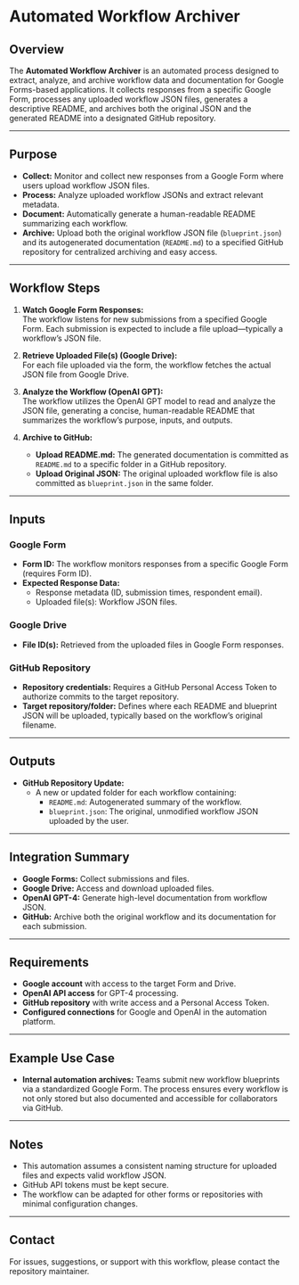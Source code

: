 # Automated Workflow Archiver

## Overview

The **Automated Workflow Archiver** is an automated process designed to extract, analyze, and archive workflow data and documentation for Google Forms-based applications. It collects responses from a specific Google Form, processes any uploaded workflow JSON files, generates a descriptive README, and archives both the original JSON and the generated README into a designated GitHub repository.

---

## Purpose

- **Collect:** Monitor and collect new responses from a Google Form where users upload workflow JSON files.
- **Process:** Analyze uploaded workflow JSONs and extract relevant metadata.
- **Document:** Automatically generate a human-readable README summarizing each workflow.
- **Archive:** Upload both the original workflow JSON file (`blueprint.json`) and its autogenerated documentation (`README.md`) to a specified GitHub repository for centralized archiving and easy access.

---

## Workflow Steps

1. **Watch Google Form Responses:**  
   The workflow listens for new submissions from a specified Google Form. Each submission is expected to include a file upload—typically a workflow’s JSON file.

2. **Retrieve Uploaded File(s) (Google Drive):**  
   For each file uploaded via the form, the workflow fetches the actual JSON file from Google Drive.

3. **Analyze the Workflow (OpenAI GPT):**  
   The workflow utilizes the OpenAI GPT model to read and analyze the JSON file, generating a concise, human-readable README that summarizes the workflow’s purpose, inputs, and outputs.

4. **Archive to GitHub:**
   - **Upload README.md:** The generated documentation is committed as `README.md` to a specific folder in a GitHub repository.
   - **Upload Original JSON:** The original uploaded workflow file is also committed as `blueprint.json` in the same folder.

---

## Inputs

### Google Form

- **Form ID:** The workflow monitors responses from a specific Google Form (requires Form ID).
- **Expected Response Data:**
  - Response metadata (ID, submission times, respondent email).
  - Uploaded file(s): Workflow JSON files.

### Google Drive

- **File ID(s):** Retrieved from the uploaded files in Google Form responses.

### GitHub Repository

- **Repository credentials:** Requires a GitHub Personal Access Token to authorize commits to the target repository.
- **Target repository/folder:** Defines where each README and blueprint JSON will be uploaded, typically based on the workflow’s original filename.

---

## Outputs

- **GitHub Repository Update:**
  - A new or updated folder for each workflow containing:
    - `README.md`: Autogenerated summary of the workflow.
    - `blueprint.json`: The original, unmodified workflow JSON uploaded by the user.

---

## Integration Summary

- **Google Forms:** Collect submissions and files.
- **Google Drive:** Access and download uploaded files.
- **OpenAI GPT-4:** Generate high-level documentation from workflow JSON.
- **GitHub:** Archive both the original workflow and its documentation for each submission.

---

## Requirements

- **Google account** with access to the target Form and Drive.
- **OpenAI API access** for GPT-4 processing.
- **GitHub repository** with write access and a Personal Access Token.
- **Configured connections** for Google and OpenAI in the automation platform.

---

## Example Use Case

- **Internal automation archives:** Teams submit new workflow blueprints via a standardized Google Form. The process ensures every workflow is not only stored but also documented and accessible for collaborators via GitHub.

---

## Notes

- This automation assumes a consistent naming structure for uploaded files and expects valid workflow JSON.
- GitHub API tokens must be kept secure.
- The workflow can be adapted for other forms or repositories with minimal configuration changes.

---

## Contact

For issues, suggestions, or support with this workflow, please contact the repository maintainer.